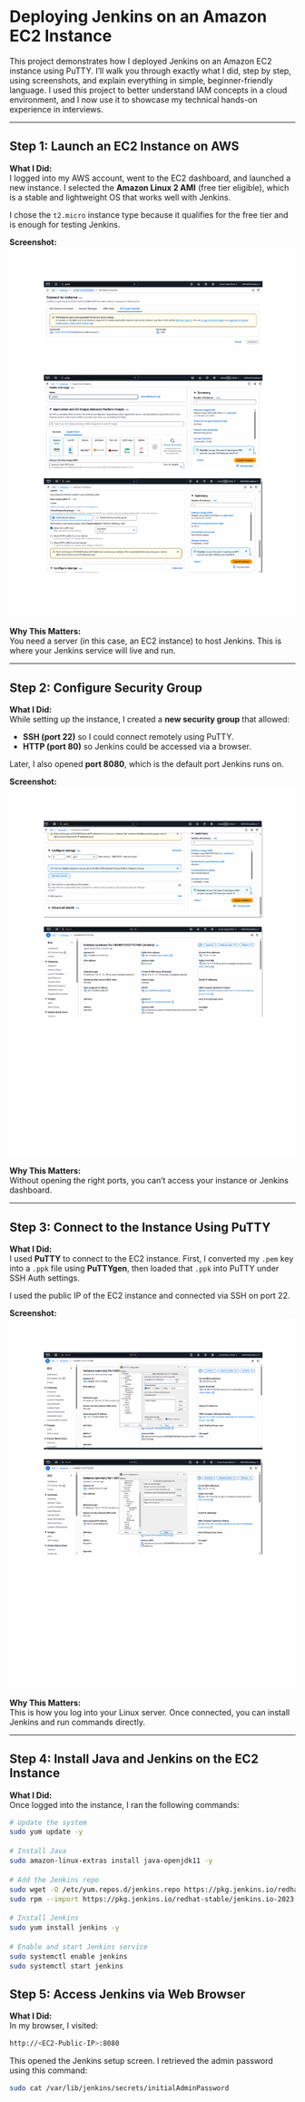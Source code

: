 # Deploying Jenkins on an Amazon EC2 Instance
This project demonstrates how I deployed Jenkins on an Amazon EC2 instance using PuTTY. I’ll walk you through exactly what I did, step by step, using screenshots, and explain everything in simple, beginner-friendly language. I used this project to better understand IAM concepts in a cloud environment, and I now use it to showcase my technical hands-on experience in interviews.

---

## Step 1: Launch an EC2 Instance on AWS

**What I Did:**  
I logged into my AWS account, went to the EC2 dashboard, and launched a new instance. I selected the **Amazon Linux 2 AMI** (free tier eligible), which is a stable and lightweight OS that works well with Jenkins.

I chose the `t2.micro` instance type because it qualifies for the free tier and is enough for testing Jenkins.

**Screenshot:**  
![EC2 Instance Launch](jenkins_step_1.png)

**Why This Matters:**  
You need a server (in this case, an EC2 instance) to host Jenkins. This is where your Jenkins service will live and run.

---

## Step 2: Configure Security Group

**What I Did:**  
While setting up the instance, I created a **new security group** that allowed:
- **SSH (port 22)** so I could connect remotely using PuTTY.
- **HTTP (port 80)** so Jenkins could be accessed via a browser.

Later, I also opened **port 8080**, which is the default port Jenkins runs on.

**Screenshot:**  
![Security Group Configuration](jenkins_step_2.png)

**Why This Matters:**  
Without opening the right ports, you can’t access your instance or Jenkins dashboard.

---

## Step 3: Connect to the Instance Using PuTTY

**What I Did:**  
I used **PuTTY** to connect to the EC2 instance. First, I converted my `.pem` key into a `.ppk` file using **PuTTYgen**, then loaded that `.ppk` into PuTTY under SSH Auth settings.

I used the public IP of the EC2 instance and connected via SSH on port 22.

**Screenshot:**  
![PuTTY SSH Setup](jenkins_step_3.png)

**Why This Matters:**  
This is how you log into your Linux server. Once connected, you can install Jenkins and run commands directly.

---

## Step 4: Install Java and Jenkins on the EC2 Instance

**What I Did:**  
Once logged into the instance, I ran the following commands:

```bash
# Update the system
sudo yum update -y

# Install Java
sudo amazon-linux-extras install java-openjdk11 -y

# Add the Jenkins repo
sudo wget -O /etc/yum.repos.d/jenkins.repo https://pkg.jenkins.io/redhat-stable/jenkins.repo
sudo rpm --import https://pkg.jenkins.io/redhat-stable/jenkins.io-2023.key

# Install Jenkins
sudo yum install jenkins -y

# Enable and start Jenkins service
sudo systemctl enable jenkins
sudo systemctl start jenkins
```

## Step 5: Access Jenkins via Web Browser

**What I Did:**  
In my browser, I visited:
```bash
http://<EC2-Public-IP>:8080
```
This opened the Jenkins setup screen. I retrieved the admin password using this command:

```bash
sudo cat /var/lib/jenkins/secrets/initialAdminPassword
